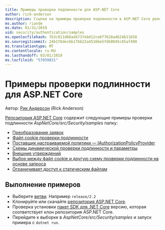 ```yaml
---
title: Примеры проверки подлинности для ASP.NET Core
author: rick-anderson
description: Ссылки на примеры проверки подлинности в ASP.NET Core репозитории.
ms.author: riande
ms.date: 01/31/2019
uid: security/authentication/samples
ms.openlocfilehash: 7b3c911d60ad4737ebd12ce6f7628ad624b11658
ms.sourcegitcommit: 24b1f6decbb17bb22a45166e5fdb0845c65af498
ms.translationtype: MT
ms.contentlocale: ru-RU
ms.lasthandoff: 03/01/2019
ms.locfileid: "57059831"
---
```

# <a name="authentication-samples-for-aspnet-core"></a>Примеры проверки подлинности для ASP.NET Core

Автор: [Рик Андерсон](https://twitter.com/RickAndMSFT) (Rick Anderson)

[Репозитория ASP.NET Core](https://github.com/aspnet/AspNetCore) содержит следующие примеры проверки подлинности *AspNetCore/src/Security/samples* папку:

* [Преобразование заявок](https://github.com/aspnet/AspNetCore/tree/release/2.2/src/Security/samples/ClaimsTransformation)
* [Файл cookie проверки подлинности](https://github.com/aspnet/AspNetCore/tree/release/2.2/src/Security/samples/Cookies)
* [Поставщик настраиваемой политики — IAuthorizationPolicyProvider](https://github.com/aspnet/AspNetCore/tree/release/2.2/src/Security/samples/CustomPolicyProvider)
* [Схемы динамической проверки подлинности и параметры](https://github.com/aspnet/AspNetCore/tree/release/2.2/src/Security/samples/DynamicSchemes)
* [Внешние утверждений](https://github.com/aspnet/AspNetCore/tree/release/2.2/src/Security/samples/Identity.ExternalClaims)
* [Выбор между файл cookie и другую схему проверки подлинности на основе запроса](https://github.com/aspnet/AspNetCore/tree/release/2.2/src/Security/samples/PathSchemeSelection)
* [Ограничивает доступ к статическим файлам](https://github.com/aspnet/AspNetCore/tree/release/2.2/src/Security/samples/StaticFilesAuth)

## <a name="run-the-samples"></a>Выполнение примеров

* Выберите [ветви](https://github.com/aspnet/AspNetCore). Например `release/2.2` 
* Клонируйте или скачайте [репозитория ASP.NET Core](https://github.com/aspnet/AspNetCore).
* Проверка установки [пакет SDK для .NET Core](https://www.microsoft.com/net/download/all) версию, которая соответствует клон репозитория ASP.NET Core.
* Перейдите к выборке в *AspNetCore/src/Security/samples* и запуск примера с `dotnet run`.
